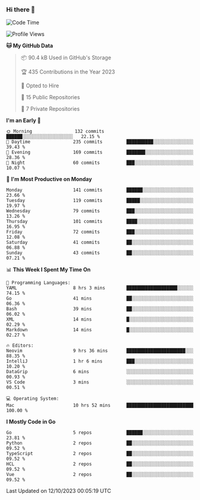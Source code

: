 ### Hi there 👋
<!--![visitors](https://visitor-badge.glitch.me/badge?page_id=d0zingcat)-->
<!--
**d0zingcat/d0zingcat** is a ✨ _special_ ✨ repository because its `README.md` (this file) appears on your GitHub profile.

Here are some ideas to get you started:

- 🔭 I’m currently working on ...
- 🌱 I’m currently learning ...
- 👯 I’m looking to collaborate on ...
- 🤔 I’m looking for help with ...
- 💬 Ask me about ...
- 📫 How to reach me: ...
- 😄 Pronouns: ...
- ⚡ Fun fact: ...
-->
<!--START_SECTION:waka-->
![Code Time](http://img.shields.io/badge/Code%20Time-3%2C091%20hrs%2023%20mins-blue)

![Profile Views](http://img.shields.io/badge/Profile%20Views-0-blue)

**🐱 My GitHub Data** 

> 📦 90.4 kB Used in GitHub's Storage 
 > 
> 🏆 435 Contributions in the Year 2023
 > 
> 💼 Opted to Hire
 > 
> 📜 15 Public Repositories 
 > 
> 🔑 7 Private Repositories 
 > 
**I'm an Early 🐤** 

```text
🌞 Morning                132 commits         ██████░░░░░░░░░░░░░░░░░░░   22.15 % 
🌆 Daytime                235 commits         ██████████░░░░░░░░░░░░░░░   39.43 % 
🌃 Evening                169 commits         ███████░░░░░░░░░░░░░░░░░░   28.36 % 
🌙 Night                  60 commits          ███░░░░░░░░░░░░░░░░░░░░░░   10.07 % 
```
📅 **I'm Most Productive on Monday** 

```text
Monday                   141 commits         ██████░░░░░░░░░░░░░░░░░░░   23.66 % 
Tuesday                  119 commits         █████░░░░░░░░░░░░░░░░░░░░   19.97 % 
Wednesday                79 commits          ███░░░░░░░░░░░░░░░░░░░░░░   13.26 % 
Thursday                 101 commits         ████░░░░░░░░░░░░░░░░░░░░░   16.95 % 
Friday                   72 commits          ███░░░░░░░░░░░░░░░░░░░░░░   12.08 % 
Saturday                 41 commits          ██░░░░░░░░░░░░░░░░░░░░░░░   06.88 % 
Sunday                   43 commits          ██░░░░░░░░░░░░░░░░░░░░░░░   07.21 % 
```


📊 **This Week I Spent My Time On** 

```text
💬 Programming Languages: 
YAML                     8 hrs 3 mins        ███████████████████░░░░░░   74.15 % 
Go                       41 mins             ██░░░░░░░░░░░░░░░░░░░░░░░   06.36 % 
Bash                     39 mins             ██░░░░░░░░░░░░░░░░░░░░░░░   06.02 % 
XML                      14 mins             █░░░░░░░░░░░░░░░░░░░░░░░░   02.29 % 
Markdown                 14 mins             █░░░░░░░░░░░░░░░░░░░░░░░░   02.27 % 

🔥 Editors: 
Neovim                   9 hrs 36 mins       ██████████████████████░░░   88.35 % 
IntelliJ                 1 hr 6 mins         ███░░░░░░░░░░░░░░░░░░░░░░   10.20 % 
DataGrip                 6 mins              ░░░░░░░░░░░░░░░░░░░░░░░░░   00.93 % 
VS Code                  3 mins              ░░░░░░░░░░░░░░░░░░░░░░░░░   00.51 % 

💻 Operating System: 
Mac                      10 hrs 52 mins      █████████████████████████   100.00 % 
```

**I Mostly Code in Go** 

```text
Go                       5 repos             ██████░░░░░░░░░░░░░░░░░░░   23.81 % 
Python                   2 repos             ██░░░░░░░░░░░░░░░░░░░░░░░   09.52 % 
TypeScript               2 repos             ██░░░░░░░░░░░░░░░░░░░░░░░   09.52 % 
HCL                      2 repos             ██░░░░░░░░░░░░░░░░░░░░░░░   09.52 % 
Vue                      2 repos             ██░░░░░░░░░░░░░░░░░░░░░░░   09.52 % 
```




 Last Updated on 12/10/2023 00:05:19 UTC
<!--END_SECTION:waka-->

